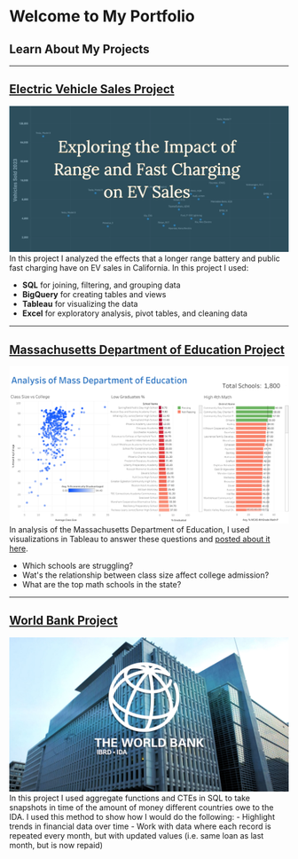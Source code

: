 # Welcome to My Portfolio
## Learn About My Projects

---


## [Electric Vehicle Sales Project](https://www.linkedin.com/pulse/exploring-impact-range-fast-charging-ev-sales-data-analytics-danny-uua3c/)
[<img src="images/EV project title.png?raw=true"/>](https://www.linkedin.com/pulse/exploring-impact-range-fast-charging-ev-sales-data-analytics-danny-uua3c/)
In this project I analyzed the effects that a longer range battery and public fast charging have on EV sales in California. In this project I used:

 - **SQL** for joining, filtering, and grouping data
 - **BigQuery** for creating tables and views
 - **Tableau** for visualizing the data
 - **Excel** for exploratory analysis, pivot tables, and cleaning data 

---

## [Massachusetts Department of Education Project](https://public.tableau.com/app/profile/daniel.smilie/viz/AnalysisofMassDepartmentofEducation/Dashboard1)
[<img src="images/Analysis of Mass Department of Education.png?raw=true"/>](https://public.tableau.com/app/profile/daniel.smilie/viz/AnalysisofMassDepartmentofEducation/Dashboard1)
In analysis of the Massachusetts Department of Education, I used visualizations in Tableau to answer these questions and [posted about it here](https://www.linkedin.com/posts/danny-smilie_in-spendingmore-time-learning-tableau-sql-activity-7184325766027907072-HupF?utm_source=share&utm_medium=member_desktop).
 - Which schools are struggling?
 - Wat's the relationship between class size affect college admission?
 - What are the top math schools in the state?

---

## [World Bank Project](/worldbankproject)
<img src="images/WorldBankLogo.jpeg?raw=true"/>
In this project I used aggregate functions and CTEs in SQL to take snapshots in time of the amount of money different countries owe to the IDA. I used this method to show how I would do the following: 
 - Highlight trends in financial data over time
 - Work with data where each record is repeated every month, but with updated values (i.e. same loan as last month, but is now repaid) 

